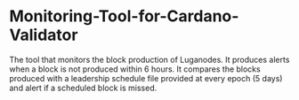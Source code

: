 # Monitoring-Tool-for-Cardano-Validator
The tool that monitors the block production of Luganodes. It produces alerts when a block is not produced within 6 hours. It compares the blocks produced with a leadership schedule file provided at every epoch (5 days) and alert if a scheduled block is missed.
